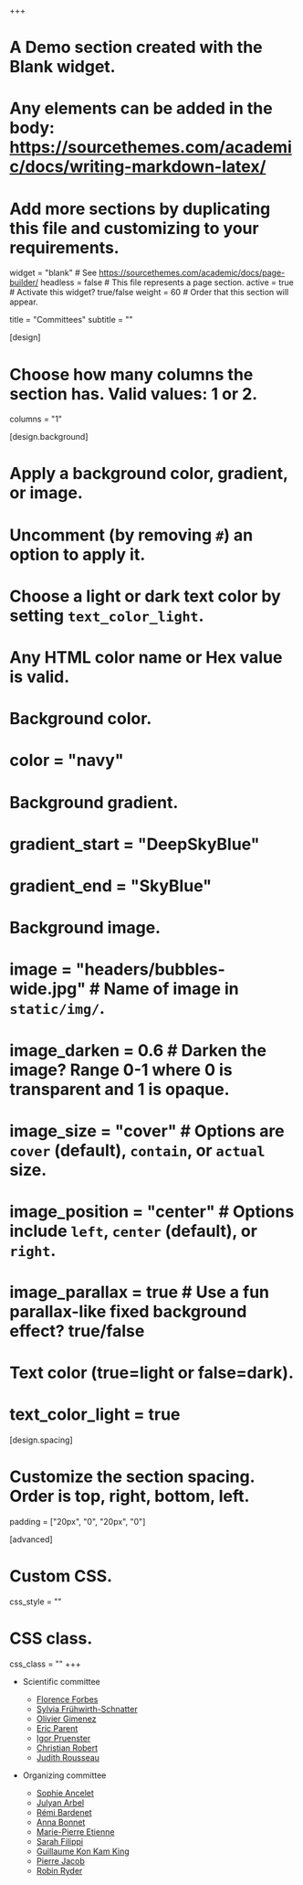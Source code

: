 +++
# A Demo section created with the Blank widget.
# Any elements can be added in the body: https://sourcethemes.com/academic/docs/writing-markdown-latex/
# Add more sections by duplicating this file and customizing to your requirements.

widget = "blank"  # See https://sourcethemes.com/academic/docs/page-builder/
headless = false  # This file represents a page section.
active = true  # Activate this widget? true/false
weight = 60  # Order that this section will appear.

title = "Committees"
subtitle = ""

[design]
  # Choose how many columns the section has. Valid values: 1 or 2.
  columns = "1"

[design.background]
  # Apply a background color, gradient, or image.
  #   Uncomment (by removing `#`) an option to apply it.
  #   Choose a light or dark text color by setting `text_color_light`.
  #   Any HTML color name or Hex value is valid.

  # Background color.
  # color = "navy"
  
  # Background gradient.
  # gradient_start = "DeepSkyBlue"
  # gradient_end = "SkyBlue"
  
  # Background image.
  # image = "headers/bubbles-wide.jpg"  # Name of image in `static/img/`.
  # image_darken = 0.6  # Darken the image? Range 0-1 where 0 is transparent and 1 is opaque.
  # image_size = "cover"  #  Options are `cover` (default), `contain`, or `actual` size.
  # image_position = "center"  # Options include `left`, `center` (default), or `right`.
  # image_parallax = true  # Use a fun parallax-like fixed background effect? true/false

  # Text color (true=light or false=dark).
  # text_color_light = true

[design.spacing]
  # Customize the section spacing. Order is top, right, bottom, left.
  padding = ["20px", "0", "20px", "0"]

[advanced]
 # Custom CSS. 
 css_style = ""
 
 # CSS class.
 css_class = ""
+++

- Scientific committee
  - [Florence Forbes](http://mistis.inrialpes.fr/people/forbes/)
  - [Sylvia Frühwirth-Schnatter](https://statmath.wu.ac.at/~fruehwirth/)
  - [Olivier Gimenez](https://oliviergimenez.github.io/)
  - [Eric Parent](https://www6.inrae.fr/mia-paris/Equipes/Membres/Eric-Parent)
  - [Igor Pruenster](https://mypage.unibocconi.eu/igorpruenster/)
  - [Christian Robert](https://www.ceremade.dauphine.fr/~xian/)
  - [Judith Rousseau](https://www.ceremade.dauphine.fr/~rousseau/)
  
  
- Organizing committee
  - [Sophie Ancelet](https://fr.linkedin.com/in/ancelet-sophie-74a9baa1)
  - [Julyan Arbel](https://www.julyanarbel.com/)
  - [Rémi Bardenet](https://rbardenet.github.io/)
  - [Anna Bonnet](https://anna.biogeek.land/)
  - [Marie-Pierre Etienne](https://marieetienne.github.io/)
  - [Sarah Filippi](https://www.imperial.ac.uk/people/s.filippi)
  - [Guillaume Kon Kam King](https://sites.google.com/site/guillaumekonkamking/)
  - [Pierre Jacob](https://sites.google.com/site/pierrejacob/)
  - [Robin Ryder](https://sites.google.com/site/robryd/)


